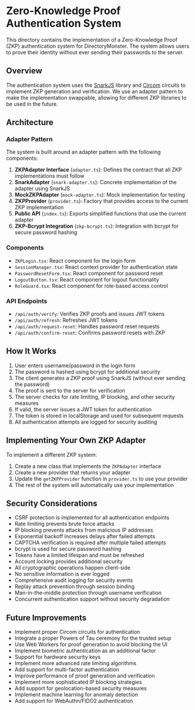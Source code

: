 # Zero-Knowledge Proof Authentication System

This directory contains the implementation of a Zero-Knowledge Proof (ZKP) authentication system for DirectoryMonster. The system allows users to prove their identity without ever sending their passwords to the server.

## Overview

The authentication system uses the [SnarkJS](https://github.com/iden3/snarkjs) library and [Circom](https://github.com/iden3/circom) circuits to implement ZKP generation and verification. We use an adapter pattern to make the implementation swappable, allowing for different ZKP libraries to be used in the future.

## Architecture

### Adapter Pattern

The system is built around an adapter pattern with the following components:

1. **ZKPAdapter Interface** (`adapter.ts`): Defines the contract that all ZKP implementations must follow
2. **SnarkAdapter** (`snark-adapter.ts`): Concrete implementation of the adapter using SnarkJS
3. **MockZKPAdapter** (`mock-adapter.ts`): Mock implementation for testing
4. **ZKPProvider** (`provider.ts`): Factory that provides access to the current ZKP implementation
5. **Public API** (`index.ts`): Exports simplified functions that use the current adapter
6. **ZKP-Bcrypt Integration** (`zkp-bcrypt.ts`): Integration with bcrypt for secure password hashing

### Components

- `ZKPLogin.tsx`: React component for the login form
- `SessionManager.tsx`: React context provider for authentication state
- `PasswordResetForm.tsx`: React component for password reset
- `LogoutButton.tsx`: React component for logout functionality
- `RoleGuard.tsx`: React component for role-based access control

### API Endpoints

- `/api/auth/verify`: Verifies ZKP proofs and issues JWT tokens
- `/api/auth/refresh`: Refreshes JWT tokens
- `/api/auth/request-reset`: Handles password reset requests
- `/api/auth/confirm-reset`: Confirms password resets with ZKP

## How It Works

1. User enters username/password in the login form
2. The password is hashed using bcrypt for additional security
3. The client generates a ZKP proof using SnarkJS (without ever sending the password)
4. The proof is sent to the server for verification
5. The server checks for rate limiting, IP blocking, and other security measures
6. If valid, the server issues a JWT token for authentication
7. The token is stored in localStorage and used for subsequent requests
8. All authentication attempts are logged for security auditing

## Implementing Your Own ZKP Adapter

To implement a different ZKP system:

1. Create a new class that implements the `ZKPAdapter` interface
2. Create a new provider that returns your adapter
3. Update the `getZKPProvider` function in `provider.ts` to use your provider
4. The rest of the system will automatically use your implementation

## Security Considerations

- CSRF protection is implemented for all authentication endpoints
- Rate limiting prevents brute force attacks
- IP blocking prevents attacks from malicious IP addresses
- Exponential backoff increases delays after failed attempts
- CAPTCHA verification is required after multiple failed attempts
- bcrypt is used for secure password hashing
- Tokens have a limited lifespan and must be refreshed
- Account locking provides additional security
- All cryptographic operations happen client-side
- No sensitive information is ever logged
- Comprehensive audit logging for security events
- Replay attack prevention through session binding
- Man-in-the-middle protection through username verification
- Concurrent authentication support without security degradation

## Future Improvements

- Implement proper Circom circuits for authentication
- Integrate a proper Powers of Tau ceremony for the trusted setup
- Use Web Workers for proof generation to avoid blocking the UI
- Implement biometric authentication as an additional factor
- Support for hardware security keys
- Implement more advanced rate limiting algorithms
- Add support for multi-factor authentication
- Improve performance of proof generation and verification
- Implement more sophisticated IP blocking strategies
- Add support for geolocation-based security measures
- Implement machine learning for anomaly detection
- Add support for WebAuthn/FIDO2 authentication
